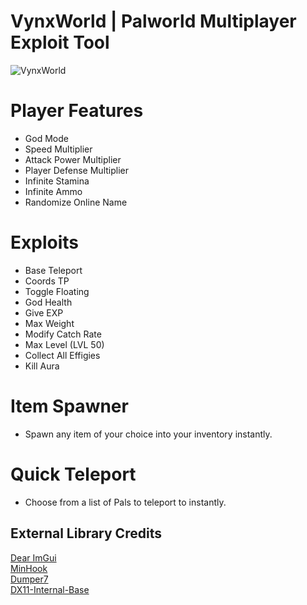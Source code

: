 # VynxWorld | Palworld Multiplayer Exploit Tool

![VynxWorld](https://github.com/Vynxly/VynxWorld/assets/35917981/55ab5f73-fb3f-474d-94fe-7186a05dba23)

# Player Features
- God Mode
- Speed Multiplier
- Attack Power Multiplier
- Player Defense Multiplier
- Infinite Stamina
- Infinite Ammo
- Randomize Online Name

# Exploits
- Base Teleport
- Coords TP
- Toggle Floating
- God Health  
- Give EXP
- Max Weight
- Modify Catch Rate
- Max Level (LVL 50)
- Collect All Effigies
- Kill Aura

# Item Spawner
- Spawn any item of your choice into your inventory instantly.

# Quick Teleport
- Choose from a list of Pals to teleport to instantly.

## External Library Credits
[Dear ImGui](https://github.com/ocornut/imgui)  
[MinHook](https://github.com/TsudaKageyu/minhook)  
[Dumper7](https://github.com/Encryqed/Dumper-7)  
[DX11-Internal-Base](https://github.com/NightFyre/DX11-ImGui-Internal-Hook) 

